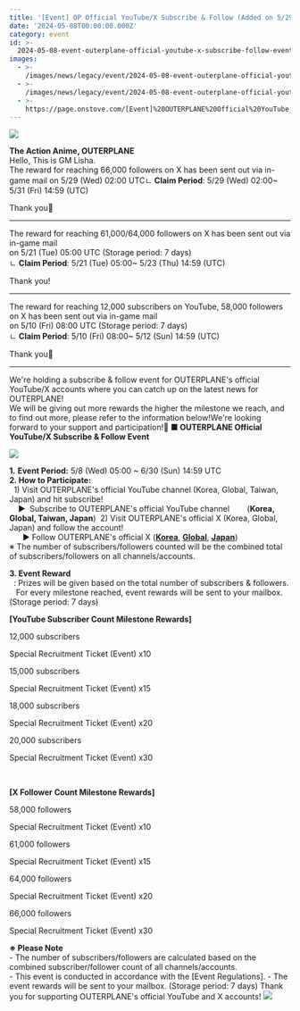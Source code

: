 ```yaml
---
title: '[Event] OP Official YouTube/X Subscribe & Follow (Added on 5/29)'
date: '2024-05-08T00:00:00.000Z'
category: event
id: >-
  2024-05-08-event-outerplane-official-youtube-x-subscribe-follow-event-added-on-5-29
images:
  - >-
    /images/news/legacy/event/2024-05-08-event-outerplane-official-youtube-x-subscribe-follow-event-added-on-5-29/e93c7d2dc0bf44a5a071984d5296307b.webp
  - >-
    /images/news/legacy/event/2024-05-08-event-outerplane-official-youtube-x-subscribe-follow-event-added-on-5-29/5f998ffbaf33427592a4e8026f99354f_002.webp
  - >-
    https://page.onstove.com/[Event]%20OUTERPLANE%20Official%20YouTube_X%20Subscribe%20&%20Follow%20Event%20(Added%20on%205_29)_fichiers/09_%EA%B0%90%EC%82%AC.png
---
```


![](/images/news/legacy/event/2024-05-08-event-outerplane-official-youtube-x-subscribe-follow-event-added-on-5-29/e93c7d2dc0bf44a5a071984d5296307b.webp)  

**The Action Anime, OUTERPLANE**  
Hello, This is GM Lisha.  
The reward for reaching 66,000 followers on X has been sent out via in-game mail on 5/29 (Wed) 02:00 UTCㄴ **Claim Period**: 5/29 (Wed) 02:00~ 5/31 (Fri) 14:59 (UTC)  
  
Thank you💙

* * *

The reward for reaching 61,000/64,000 followers on X has been sent out via in-game mail  
on 5/21 (Tue) 05:00 UTC (Storage period: 7 days)  
ㄴ **Claim Period**: 5/21 (Tue) 05:00~ 5/23 (Thu) 14:59 (UTC)  
  
Thank you!

* * *

The reward for reaching 12,000 subscribers on YouTube, 58,000 followers on X has been sent out via in-game mail  
on 5/10 (Fri) 08:00 UTC (Storage period: 7 days)   
ㄴ **Claim Period**: 5/10 (Fri) 08:00~ 5/12 (Sun) 14:59 (UTC)

Thank you🧡

* * *

  
We're holding a subscribe & follow event for OUTERPLANE's official YouTube/X accounts where you can catch up on the latest news for OUTERPLANE!  
We will be giving out more rewards the higher the milestone we reach, and to find out more, please refer to the information below!We're looking forward to your support and participation!💙 **■ OUTERPLANE Official YouTube/X Subscribe & Follow Event**

**![](/images/news/legacy/event/2024-05-08-event-outerplane-official-youtube-x-subscribe-follow-event-added-on-5-29/5f998ffbaf33427592a4e8026f99354f_002.webp)**

**1\.** **Event Period:** 5/8 (Wed) 05:00 ~ 6/30 (Sun) 14:59 UTC  
**2\. How to Participate:**  
  1) Visit OUTERPLANE's official YouTube channel (Korea, Global, Taiwan, Japan) and hit subscribe!  
    ▶  Subscribe to OUTERPLANE's official YouTube channel        (**Korea, Global, Taiwan, Japan**)  2) Visit OUTERPLANE's official X (Korea, Global, Japan) and follow the account!  
      ▶ Follow OUTERPLANE's official X ([**Korea**](https://twitter.com/OP_TWT_KR), [**Global**](https://twitter.com/outerplane), [**Japan**](https://twitter.com/OP_TWT_JP))  
※ The number of subscribers/followers counted will be the combined total of subscribers/followers on all channels/accounts.  
  
**3\. Event Reward**  
  : Prizes will be given based on the total number of subscribers & followers.  
   For every milestone reached, event rewards will be sent to your mailbox. (Storage period: 7 days) 

**\[YouTube Subscriber Count Milestone Rewards\]**

12,000 subscribers

Special Recruitment Ticket (Event) x10

15,000 subscribers

Special Recruitment Ticket (Event) x15

18,000 subscribers

Special Recruitment Ticket (Event) x20

20,000 subscribers

Special Recruitment Ticket (Event) x30

 

**\[X Follower Count Milestone Rewards\]**

58,000 followers

Special Recruitment Ticket (Event) x10

61,000 followers

Special Recruitment Ticket (Event) x15

64,000 followers

Special Recruitment Ticket (Event) x20

66,000 followers

Special Recruitment Ticket (Event) x30

  
**※ Please Note**  
\- The number of subscribers/followers are calculated based on the combined subscriber/follower count of all channels/accounts.  
\- This event is conducted in accordance with the \[Event Regulations\]. - The event rewards will be sent to your mailbox. (Storage period: 7 days) Thank you for supporting OUTERPLANE's official YouTube and X accounts! ![](https://page.onstove.com/[Event]%20OUTERPLANE%20Official%20YouTube_X%20Subscribe%20&%20Follow%20Event%20(Added%20on%205_29)_fichiers/09_%EA%B0%90%EC%82%AC.png)
